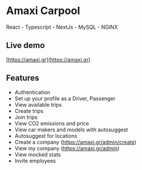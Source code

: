 # Amaxi Carpool

React - Typescript - NextJs - MySQL - NGINX

## Live demo

[https://amaxi.gr](https://amaxi.gr)

## Features

- Authentication
- Set up your profile as a Driver, Passenger
- View available trips
- Create trips
- Join trips
- View CO2 emissions and price
- View car makers and models with autosuggest
- Autosuggest for locations
- Create a company (https://amaxi.gr/admin/create)
- View my company (https://amaxi.gr/admin)
- View mocked stats
- Invite employees
